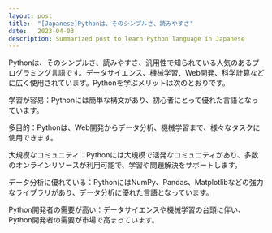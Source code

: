 ```yaml
---
layout: post
title:  "[Japanese]Pythonは、そのシンプルさ、読みやすさ"
date:   2023-04-03
description: Summarized post to learn Python language in Japanese
---
```


Pythonは、そのシンプルさ、読みやすさ、汎用性で知られている人気のあるプログラミング言語です。データサイエンス、機械学習、Web開発、科学計算などに広く使用されています。Pythonを学ぶメリットは次のとおりです。

学習が容易：Pythonには簡単な構文があり、初心者にとって優れた言語となっています。

多目的：Pythonは、Web開発からデータ分析、機械学習まで、様々なタスクに使用できます。

大規模なコミュニティ：Pythonには大規模で活発なコミュニティがあり、多数のオンラインリソースが利用可能で、学習や問題解決をサポートします。

データ分析に優れている：PythonにはNumPy、Pandas、Matplotlibなどの強力なライブラリがあり、データ分析に優れた言語となっています。

Python開発者の需要が高い：データサイエンスや機械学習の台頭に伴い、Python開発者の需要が市場で高まっています。